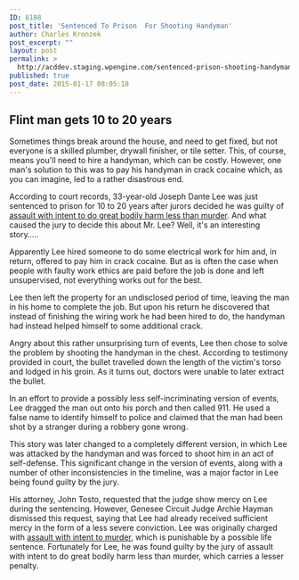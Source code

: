 ```yaml
---
ID: 6188
post_title: 'Sentenced To Prison  For Shooting Handyman'
author: Charles Kronzek
post_excerpt: ""
layout: post
permalink: >
  http://acddev.staging.wpengine.com/sentenced-prison-shooting-handyman.html
published: true
post_date: 2015-01-17 08:05:18
---
```

<h2>Flint man gets 10 to 20 years</h2>
Sometimes things break around the house, and need to get fixed, but not everyone is a skilled plumber, drywall finisher, or tile setter. This, of course, means you'll need to hire a handyman, which can be costly. However, one man's solution to this was to pay his handyman in crack cocaine which, as you can imagine, led to a rather disastrous end.

According to court records, 33-year-old Joseph Dante Lee was just sentenced to prison for 10 to 20 years after jurors decided he was guilty of <a href="http://acddev.staging.wpengine.com/assault-charges" target="_blank">assault with intent to do great bodily harm less than murder</a>. And what caused the jury to decide this about Mr. Lee? Well, it's an interesting story…..<!--more-->

Apparently Lee hired someone to do some electrical work for him and, in return, offered to pay him in crack cocaine. But as is often the case when people with faulty work ethics are paid before the job is done and left unsupervised, not everything works out for the best.

Lee then left the property for an undisclosed period of time, leaving the man in his home to complete the job. But upon his return he discovered that instead of finishing the wiring work he had been hired to do, the handyman had instead helped himself to some additional crack.

Angry about this rather unsurprising turn of events, Lee then chose to solve the problem by shooting the handyman in the chest. According to testimony provided in court, the bullet travelled down the length of the victim's torso and lodged in his groin. As it turns out, doctors were unable to later extract the bullet.

In an effort to provide a possibly less self-incriminating version of events, Lee dragged the man out onto his porch and then called 911. He used a false name to identify himself to police and claimed that the man had been shot by a stranger during a robbery gone wrong.

This story was later changed to a completely different version, in which Lee was attacked by the handyman and was forced to shoot him in an act of self-defense. This significant change in the version of events, along with a number of other inconsistencies in the timeline, was a major factor in Lee being found guilty by the jury.

His attorney, John Tosto, requested that the judge show mercy on Lee during the sentencing. However, Genesee Circuit Judge Archie Hayman dismissed this request, saying that Lee had already received sufficient mercy in the form of a less severe conviction. Lee was originally charged with <a title="Assault With Intent to Commit Murder Attorneys" href="http://acddev.staging.wpengine.com/assault-intent-commit-murder-attorneys" target="_blank">assault with intent to murder</a>, which is punishable by a possible life sentence. Fortunately for Lee, he was found guilty by the jury of assault with intent to do great bodily harm less than murder, which carries a lesser penalty.